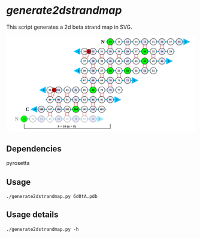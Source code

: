 # *generate2dstrandmap*
This script generates a 2d beta strand map in SVG.

![Example SVG](6d0tA.pdb.2dstrandmap.svg)

## Dependencies

pyrosetta

## Usage

```
./generate2dstrandmap.py 6d0tA.pdb
```

## Usage details

```
./generate2dstrandmap.py -h
```
